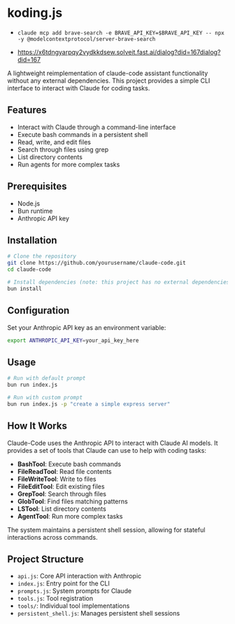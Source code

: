 # koding.js

- `claude mcp add brave-search -e BRAVE_API_KEY=$BRAVE_API_KEY -- npx -y @modelcontextprotocol/server-brave-search`

- https://x6tdngyarpqy2vydkkdsew.solveit.fast.ai/dialog?did=167dialog?did=167


A lightweight reimplementation of claude-code assistant functionality without any external dependencies. This project provides a simple CLI interface to interact with Claude for coding tasks.

## Features

- Interact with Claude through a command-line interface
- Execute bash commands in a persistent shell
- Read, write, and edit files
- Search through files using grep
- List directory contents
- Run agents for more complex tasks

## Prerequisites

- Node.js
- Bun runtime
- Anthropic API key

## Installation

```bash
# Clone the repository
git clone https://github.com/yourusername/claude-code.git
cd claude-code

# Install dependencies (note: this project has no external dependencies)
bun install
```

## Configuration

Set your Anthropic API key as an environment variable:

```bash
export ANTHROPIC_API_KEY=your_api_key_here
```

## Usage

```bash
# Run with default prompt
bun run index.js

# Run with custom prompt
bun run index.js -p "create a simple express server"
```

## How It Works

Claude-Code uses the Anthropic API to interact with Claude AI models. It provides a set of tools that Claude can use to help with coding tasks:

- **BashTool**: Execute bash commands
- **FileReadTool**: Read file contents
- **FileWriteTool**: Write to files
- **FileEditTool**: Edit existing files
- **GrepTool**: Search through files
- **GlobTool**: Find files matching patterns
- **LSTool**: List directory contents
- **AgentTool**: Run more complex tasks

The system maintains a persistent shell session, allowing for stateful interactions across commands.

## Project Structure

- `api.js`: Core API interaction with Anthropic
- `index.js`: Entry point for the CLI
- `prompts.js`: System prompts for Claude
- `tools.js`: Tool registration
- `tools/`: Individual tool implementations
- `persistent_shell.js`: Manages persistent shell sessions
